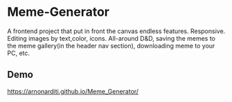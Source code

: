 
# Meme-Generator

A frontend project that put in front the canvas endless features. Responsive.
Editing images by text,color, icons. All-around D&D, saving the memes to the meme gallery(in the header nav section), downloading meme to your PC, etc.



## Demo

https://arnonarditi.github.io/Meme_Generator/


